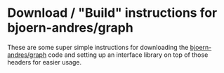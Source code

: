 # Download / "Build" instructions for bjoern-andres/graph

These are some super simple instructions for downloading the
[bjoern-andres/graph](https://github.com/bjoern-andres/graph) code and
setting up an interface library on top of those headers for easier usage.
